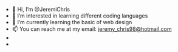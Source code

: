 - 👋 Hi, I’m @JeremiChris
- 👀 I’m interested in learning different coding languages
- 🌱 I’m currently learning the basic of web design
- 📫 You can reach me at my email: jeremy_chris98@hotmail.com
- 
-
<!---
JeremiChris/JeremiChris is a ✨ special ✨ repository because its `README.md` (this file) appears on your GitHub profile.
You can click the Preview link to take a look at your changes.
--->
